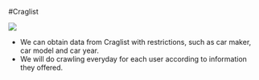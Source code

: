 #Craglist

<img align=center src="../img/Crawl.png">

- We can obtain data from Craglist with restrictions, such as car maker, car model and car year.
- We will do crawling everyday for each user according to information they offered.
